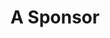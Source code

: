 ---
title: "A Sponsor"           # Sponsor Name
link: http://website.com     # Sponsor URL
logo: "asponsor_logo.png"    # Sponsor Logo stored in `/assets/images/sponsors/<logo>`

# Events sponsored denoted by `<hackday>` and sponsorship amount/resource
events:
  20-london: "£1000"
---